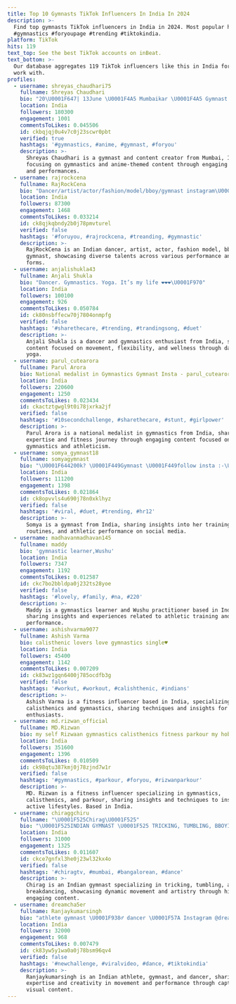 ```yaml
---
title: Top 10 Gymnasts TikTok Influencers In India In 2024
description: >-
  Find top gymnasts TikTok influencers in India in 2024. Most popular hashtags:
  #gymnastics #foryoupage #trending #tiktokindia.
platform: TikTok
hits: 119
text_top: See the best TikTok accounts on inBeat.
text_bottom: >-
  Our database aggregates 119 TikTok influencers like this in India for you to
  work with.
profiles:
  - username: shreyas_chaudhari75
    fullname: Shreyas Chaudhari
    bio: "20\U0001F647| 13June \U0001F4A5 Mumbaikar \U0001F4A5 Gymnast \U0001F938 Marathi Muser \U0001F601✌️ Anime Lover"
    location: India
    followers: 180300
    engagement: 1001
    commentsToLikes: 0.045506
    id: ckbqjqj0u4v7c0j23scwr0pbt
    verified: true
    hashtags: '#gymnastics, #anime, #gymnast, #foryou'
    description: >-
      Shreyas Chaudhari is a gymnast and content creator from Mumbai, India,
      focusing on gymnastics and anime-themed content through engaging videos
      and performances.
  - username: rajrockcena
    fullname: RajRockCena
    bio: "Dancer/artist/actor/fashion/model/bboy/gymnast instagram\U0001F194rrc_fambruh_gymnast"
    location: India
    followers: 87300
    engagement: 1468
    commentsToLikes: 0.033214
    id: ck8qjkqbndy2b0j78pmvturel
    verified: false
    hashtags: '#foruyou, #rajrockcena, #treanding, #gymnastic'
    description: >-
      RajRockCena is an Indian dancer, artist, actor, fashion model, bboy, and
      gymnast, showcasing diverse talents across various performance and art
      forms.
  - username: anjalishukla43
    fullname: Anjali Shukla
    bio: "Dancer. Gymnastics. Yoga. It’s my life ❤️❤️❤️\U0001F970"
    location: India
    followers: 100100
    engagement: 926
    commentsToLikes: 0.050784
    id: ck80nsbffecw70j7804onmpfg
    verified: false
    hashtags: '#sharethecare, #trending, #trandingsong, #duet'
    description: >-
      Anjali Shukla is a dancer and gymnastics enthusiast from India, sharing
      content focused on movement, flexibility, and wellness through dance and
      yoga.
  - username: parul_cutearora
    fullname: Parul Arora
    bio: National medalist in Gymnastics Gymnast Insta - parul_cutearora
    location: India
    followers: 220600
    engagement: 1250
    commentsToLikes: 0.023434
    id: ckactztgwgl9t0i78jxrka2jf
    verified: false
    hashtags: '#10secondchallenge, #sharethecare, #stunt, #girlpower'
    description: >-
      Parul Arora is a national medalist in gymnastics from India, sharing her
      expertise and fitness journey through engaging content focused on
      gymnastics and athleticism.
  - username: somya_gymnast18
    fullname: somyagymnast
    bio: "\U0001F644200k? \U0001F449Gymnast \U0001F449follow insta :-\U0001F446\U0001F3FB@somya_gymnast"
    location: India
    followers: 111200
    engagement: 1398
    commentsToLikes: 0.021864
    id: ck8opvvls4u690j78n0xklhyz
    verified: false
    hashtags: '#viral, #duet, #trending, #hr12'
    description: >-
      Somya is a gymnast from India, sharing insights into her training,
      routines, and athletic performance on social media.
  - username: madhavanmadhavan145
    fullname: maddy
    bio: 'gymnastic learner,Wushu'
    location: India
    followers: 7347
    engagement: 1192
    commentsToLikes: 0.012587
    id: ckc7bo2bbldpa0j232ts28yoe
    verified: false
    hashtags: '#lovely, #family, #na, #220'
    description: >-
      Maddy is a gymnastics learner and Wushu practitioner based in India,
      sharing insights and experiences related to athletic training and
      performance.
  - username: ashishvarma9077
    fullname: Ashish Varma
    bio: calisthenic lovers love gymnastics single♥️
    location: India
    followers: 45400
    engagement: 1142
    commentsToLikes: 0.007209
    id: ck83wz1gqn6400j785ocdfb3g
    verified: false
    hashtags: '#workut, #workout, #calishthenic, #indians'
    description: >-
      Ashish Varma is a fitness influencer based in India, specializing in
      calisthenics and gymnastics, sharing techniques and insights for
      enthusiasts.
  - username: md.rizwan_official
    fullname: MD.Rizwan
    bio: my self Rizwaan gymnastics calisthenics fitness parkour my hobbies.
    location: India
    followers: 351600
    engagement: 1396
    commentsToLikes: 0.010509
    id: ck98qtu387kmj0j78zjnd7w1r
    verified: false
    hashtags: '#gymnastics, #parkour, #foryou, #rizwanparkour'
    description: >-
      MD. Rizwan is a fitness influencer specializing in gymnastics,
      calisthenics, and parkour, sharing insights and techniques to inspire
      active lifestyles. Based in India.
  - username: chiraggchiru
    fullname: "\U0001F525Chirag\U0001F525"
    bio: "\U0001F525INDIAN GYMNAST \U0001F525 TRICKING, TUMBLING, BBOYING, PORTRAITING FOLLOW ME INSTA\U0001F601✌"
    location: India
    followers: 31000
    engagement: 1325
    commentsToLikes: 0.011607
    id: ckce7gnfxl3he0j23wl32kx4o
    verified: false
    hashtags: '#chiragtv, #mumbai, #bangalorean, #dance'
    description: >-
      Chirag is an Indian gymnast specializing in tricking, tumbling, and
      breakdancing, showcasing dynamic movement and artistry through his
      engaging content.
  - username: dreamcha5er
    fullname: Ranjaykumarsingh
    bio: "athlete gymnast \U0001F938♂️ dancer \U0001F57A Instagram @dreamchaseer"
    location: India
    followers: 32000
    engagement: 968
    commentsToLikes: 0.007479
    id: ck83yw5y1wa0a0j78bsm96qv4
    verified: false
    hashtags: '#newchallenge, #viralvideo, #dance, #tiktokindia'
    description: >-
      Ranjaykumarsingh is an Indian athlete, gymnast, and dancer, sharing
      expertise and creativity in movement and performance through captivating
      visual content.
---
```


